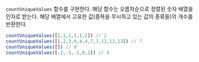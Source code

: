 `countUniqueValues` 함수를 구현한다. 해당 함수는 오름차순으로 정렬된 숫자 배열을 인자로 받는다.
해당 배열에서 고유한 값(중복을 무시하고 있는 값의 종류들)의 개수를 반환한다.

```jsx
countUniqueValues([1,1,1,1,1,2]) // 2
countUniqueValues([1,2,3,4,4,4,7,7,12,12,13]) // 7
countUniqueValues([]) // 0
countUniqueValues([-2,-1,-1,0,1]) // 4
```